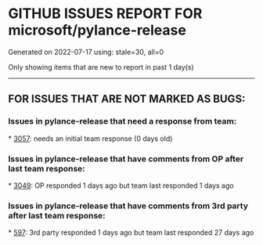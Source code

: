 
# GITHUB ISSUES REPORT FOR microsoft/pylance-release


Generated on 2022-07-17 using: stale=30, all=0


Only showing items that are new to report in past 1 day(s)


---

## FOR ISSUES THAT ARE NOT MARKED AS BUGS:


### Issues in pylance-release that need a response from team:


\* [3057](https://github.com/microsoft/pylance-release/issues/3057 "Translate Output to Another Language"): needs an initial team response (0 days old)

### Issues in pylance-release that have comments from OP after last team response:


\* [3049](https://github.com/microsoft/pylance-release/issues/3049 "Pylance doesn't work on my vscode！"): OP responded 1 days ago but team last responded 1 days ago

### Issues in pylance-release that have comments from 3rd party after last team response:


\* [597](https://github.com/microsoft/pylance-release/issues/597 "'reportMissingModuleSource' warning for requests.packages.*"): 3rd party responded 1 days ago but team last responded 27 days ago

